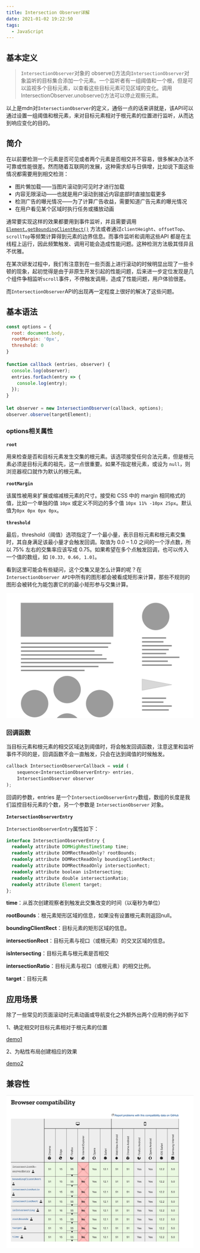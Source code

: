 ```yaml
---
title: Intersection Observer详解
date: 2021-01-02 19:22:50
tags:
  - JavaScript
---
```


## 基本定义

> `IntersectionObserver`对象的 observe()方法向`IntersectionObserver`对象监听的目标集合添加一个元素。一个监听者有一组阈值和一个根，但是可以监视多个目标元素，以查看这些目标元素可见区域的变化。调用 IntersectionObserver.unobserve()方法可以停止观察元素。

以上是mdn对`IntersectionObserver`的定义，通俗一点的话来讲就是，该API可以通过设置一组阈值和根元素，来对目标元素相对于根元素的位置进行监听，从而达到响应变化的目的。

<!--more-->

## 简介

在以前要检测一个元素是否可见或者两个元素是否相交并不容易，很多解决办法不可靠或性能很差。然而随着互联网的发展，这种需求却与日俱增，比如说下面这些情况都需要用到相交检测：

- 图片懒加载——当图片滚动到可见时才进行加载
- 内容无限滚动——也就是用户滚动到接近内容底部时直接加载更多
- 检测广告的曝光情况——为了计算广告收益，需要知道广告元素的曝光情况
- 在用户看见某个区域时执行任务或播放动画

通常要实现这样的效果都要用到事件监听，并且需要调用[`Element.getBoundingClientRect()`](https://developer.mozilla.org/zh-CN/docs/Web/API/Element/getBoundingClientRect) 方法或者通过`clientHeight`、`offsetTop`、`scrollTop`等频繁计算得到元素的边界信息。而事件监听和调用这些API 都是在主线程上运行，因此频繁触发、调用可能会造成性能问题。这种检测方法极其怪异且不优雅。

在某次研发过程中，我们有注意到在一些页面上进行滚动的时候明显出现了一些卡顿的现象，起初觉得是由于非原生开发引起的性能问题，后来进一步定位发现是几个组件争相监听`scroll`事件，不停触发调用，造成了性能问题，用户体验很差。

而`IntersectionObserver`API的出现再一定程度上很好的解决了这些问题。



## 基本语法

```javascript
const options = {
  root: document.body,
  rootMargin: '0px',
  threshold: 0
}

function callback (entries, observer) {
  console.log(observer);
  entries.forEach(entry => {
    console.log(entry);
  });
}

let observer = new IntersectionObserver(callback, options);
observer.observe(targetElement);
```

### options相关属性

**`root`**

用来检查是否和目标元素发生交集的根元素。该选项接受任何合法元素，但是根元素必须是目标元素的祖先，这一点很重要。如果不指定根元素，或设为 `null`，则浏览器视口就作为默认的根元素。

**`rootMargin`**

该属性被用来扩展或缩减根元素的尺寸。接受和 CSS 中的 margin 相同格式的值，比如一个单独的值 `10px` 或定义不同边的多个值 `10px 11% -10px 25px`。默认值为`0px 0px 0px 0px`。

**`threshold`**

最后，threshold（阈值）选项指定了一个最小量，表示目标元素和根元素交集时，其自身满足该最小量才会触发回调。取值为 0.0 – 1.0 之间的一个浮点数，所以 75% 左右的交集率应该写成 0.75。如果希望在多个点触发回调，也可以传入一个值的数组，如  `[0.33, 0.66, 1.0]`。

看到这里可能会有些疑问，这个交集又是怎么计算的呢？在`IntersectionObserver API`中所有的图形都会被看成矩形来计算，那些不规则的图形会被转化为能包裹它的的最小矩形参与交集计算。

![calcIntersection](/assets/blogImg/calcIntersection.gif)

### 回调函数

当目标元素和根元素的相交区域达到阈值时，将会触发回调函数，注意这里和监听事件不同的是，回调函数不会一直触发，只会在达到阈值的时候触发。

```typescript
callback IntersectionObserverCallback = void (
    sequence<IntersectionObserverEntry> entries, 
    IntersectionObserver observer
);
```

回调的参数，entries 是一个`IntersectionObserverEntry`数组，数组的长度是我们监控目标元素的个数，另一个参数是 `IntersectionObserver` 对象。

**`IntersectionObserverEntry`**

`IntersectionObserverEntry`属性如下：

```typescript
interface IntersectionObserverEntry {
  readonly attribute DOMHighResTimeStamp time;
  readonly attribute DOMRectReadOnly? rootBounds;
  readonly attribute DOMRectReadOnly boundingClientRect;
  readonly attribute DOMRectReadOnly intersectionRect;
  readonly attribute boolean isIntersecting;
  readonly attribute double intersectionRatio;
  readonly attribute Element target;
};
```

**time**：从首次创建观察者到触发此交集改变的时间（以毫秒为单位）

**rootBounds**：根元素矩形区域的信息，如果没有设置根元素则返回null。

**boundingClientRect**：目标元素的矩形区域的信息。

**intersectionRect**：目标元素与视口（或根元素）的交叉区域的信息。

**isIntersecting**：目标元素与根元素是否相交

**intersectionRatio**：目标元素与视口（或根元素）的相交比例。

**target**：目标元素

## 应用场景

除了一些常见的页面滚动时元素动画或导航变化之外额外出两个应用的例子如下

1、确定相交时目标元素相对于根元素的位置

[demo1](https://codepen.io/gentlecoder/pen/MWjVVoE)

2、为粘性布局创建相应的效果

[demo2](https://codepen.io/gentlecoder/pen/yLaKKPz)

## 兼容性

![IntersectionObserverCompatibility](/assets/blogImg/IntersectionObserverCompatibility.png)